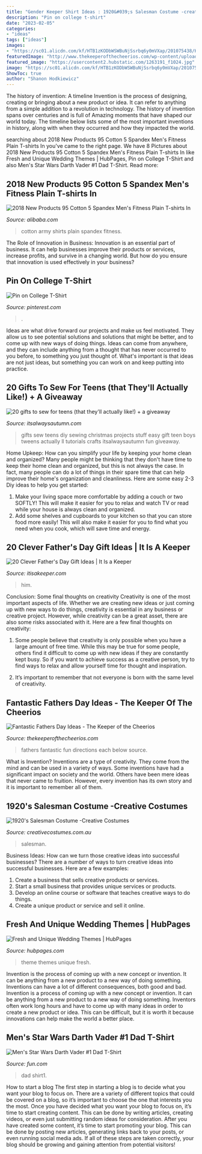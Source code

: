 ```yaml
---
title: "Gender Keeper Shirt Ideas : 1920&#039;s Salesman Costume -creative Costumes"
description: "Pin on college t-shirt"
date: "2023-02-05"
categories:
- "ideas"
tags: ["ideas"]
images:
- "https://sc01.alicdn.com/kf/HTB1zKODbWSWBuNjSsrbq6y0mVXap/201075438/HTB1zKODbWSWBuNjSsrbq6y0mVXap.jpg"
featuredImage: "http://www.thekeeperofthecheerios.com/wp-content/uploads/2017/05/FUN-FATHERS-DAY-IDEAS.jpg"
featured_image: "https://usercontent2.hubstatic.com/1263191_f1024.jpg"
image: "https://sc01.alicdn.com/kf/HTB1zKODbWSWBuNjSsrbq6y0mVXap/201075438/HTB1zKODbWSWBuNjSsrbq6y0mVXap.jpg"
ShowToc: true
author: "Shanon Hodkiewicz"
---
```



The history of invention: A timeline
Invention is the process of designing, creating or bringing about a new product or idea. It can refer to anything from a simple addition to a revolution in technology. The history of invention spans over centuries and is full of Amazing moments that have shaped our world today. 
The timeline below lists some of the most important inventions in history, along with when they occurred and how they impacted the world.

	

		
searching about 2018 New Products 95 Cotton 5 Spandex Men&#039;s Fitness Plain T-shirts In you've came to the right page. We have 8 Pictures about 2018 New Products 95 Cotton 5 Spandex Men&#039;s Fitness Plain T-shirts In like Fresh and Unique Wedding Themes | HubPages, Pin on College T-Shirt and also Men&#039;s Star Wars Darth Vader #1 Dad T-Shirt. Read more:
		
    
## 2018 New Products 95 Cotton 5 Spandex Men&#039;s Fitness Plain T-shirts In

<img loading=lazy src="https://sc01.alicdn.com/kf/HTB1zKODbWSWBuNjSsrbq6y0mVXap/201075438/HTB1zKODbWSWBuNjSsrbq6y0mVXap.jpg" onerror="this.onerror=null;this.src='https://tse4.mm.bing.net/th?id=OIP.h5wEeo84PmGnSoDSnM4PEgHaHa&amp;pid=15.1';" alt="2018 New Products 95 Cotton 5 Spandex Men&#039;s Fitness Plain T-shirts In">

_Source: alibaba.com_

>cotton army shirts plain spandex fitness. 

	

The Role of Innovation in Business:
Innovation is an essential part of business. It can help businesses improve their products or services, increase profits, and survive in a changing world. But how do you ensure that innovation is used effectively in your business?

    
## Pin On College T-Shirt

<img loading=lazy src="https://i.pinimg.com/736x/40/d2/83/40d2839e6b5dd9fd1f159bca64500b35.jpg" onerror="this.onerror=null;this.src='https://tse3.mm.bing.net/th?id=OIP.tKWzbVjFzr5F1OuGeI8usQHaJ3&amp;pid=15.1';" alt="Pin on College T-Shirt">

_Source: pinterest.com_

>. 

	

Ideas are what drive forward our projects and make us feel motivated. They allow us to see potential solutions and solutions that might be better, and to come up with new ways of doing things. Ideas can come from anywhere, and they can include anything from a thought that has never occurred to you before, to something you just thought of. What's important is that ideas are not just ideas, but something you can work on and keep putting into practice.

    
## 20 Gifts To Sew For Teens (that They&#039;ll Actually Like!) + A Giveaway

<img loading=lazy src="https://www.itsalwaysautumn.com/wp-content/uploads/2014/10/things-to-sew-for-teens-gifts-easy-fun-tutorials-christmas.jpg" onerror="this.onerror=null;this.src='https://tse3.mm.bing.net/th?id=OIP.goYhiF8KzC2C0MV5tsGbYAHaSD&amp;pid=15.1';" alt="20 gifts to sew for teens (that they&#039;ll actually like!) + a giveaway">

_Source: itsalwaysautumn.com_

>gifts sew teens diy sewing christmas projects stuff easy gift teen boys tweens actually ll tutorials crafts itsalwaysautumn fun giveaway. 

	

Home Upkeep: How can you simplify your life by keeping your home clean and organized?
Many people might be thinking that they don't have time to keep their home clean and organized, but this is not always the case. In fact, many people can do a lot of things in their spare time that can help improve their home's organization and cleanliness. Here are some easy 2-3 Diy ideas to help you get started: 
1. Make your living space more comfortable by adding a couch or two SOFTLY! This will make it easier for you to relax and watch TV or read while your house is always clean and organized. 
2. Add some shelves and cupboards to your kitchen so that you can store food more easily! This will also make it easier for you to find what you need when you cook, which will save time and energy. 

    
## 20 Clever Father&#039;s Day Gift Ideas | It Is A Keeper

<img loading=lazy src="https://www.itisakeeper.com/wp-content/uploads/2016/05/Show-dad-how-much-you-love-him-with-these-clever-Fathers-Day-gift-ideas-H.jpg" onerror="this.onerror=null;this.src='https://tse1.mm.bing.net/th?id=OIP.3vsmssMDIU5wDmqDDwpyiQHaMW&amp;pid=15.1';" alt="20 Clever Father&#039;s Day Gift Ideas | It Is a Keeper">

_Source: itisakeeper.com_

>him. 

	

Conclusion: Some final thoughts on creativity
Creativity is one of the most important aspects of life. Whether we are creating new ideas or just coming up with new ways to do things, creativity is essential in any business or creative project. However, while creativity can be a great asset, there are also some risks associated with it. Here are a few final thoughts on creativity: 
1. Some people believe that creativity is only possible when you have a large amount of free time. While this may be true for some people, others find it difficult to come up with new ideas if they are constantly kept busy. So if you want to achieve success as a creative person, try to find ways to relax and allow yourself time for thought and inspiration. 

2. It’s important to remember that not everyone is born with the same level of creativity.

    
## Fantastic Fathers Day Ideas - The Keeper Of The Cheerios

<img loading=lazy src="http://www.thekeeperofthecheerios.com/wp-content/uploads/2017/05/FUN-FATHERS-DAY-IDEAS.jpg" onerror="this.onerror=null;this.src='https://tse1.mm.bing.net/th?id=OIP.2bgShgnbWge5pep5o9EOUQHaI_&amp;pid=15.1';" alt="Fantastic Fathers Day Ideas - The Keeper of the Cheerios">

_Source: thekeeperofthecheerios.com_

>fathers fantastic fun directions each below source. 

	

What is Invention?
Inventions are a type of creativity. They come from the mind and can be used in a variety of ways. Some inventions have had a significant impact on society and the world. Others have been mere ideas that never came to fruition. However, every invention has its own story and it is important to remember all of them.

    
## 1920&#039;s Salesman Costume -Creative Costumes

<img loading=lazy src="https://www.creativecostumes.com.au/wp-content/uploads/2013/06/1920s-Salesman-Costume.jpg" onerror="this.onerror=null;this.src='https://tse4.mm.bing.net/th?id=OIP.MRwP18ArjK-0FyUVNVuNBQHaLd&amp;pid=15.1';" alt="1920&#039;s Salesman Costume -Creative Costumes">

_Source: creativecostumes.com.au_

>salesman. 

	

Business Ideas: How can we turn those creative ideas into successful businesses?
There are a number of ways to turn creative ideas into successful businesses. Here are a few examples: 
1. Create a business that sells creative products or services.
2. Start a small business that provides unique services or products.
3. Develop an online course or software that teaches creative ways to do things. 
4. Create a unique product or service and sell it online.

    
## Fresh And Unique Wedding Themes | HubPages

<img loading=lazy src="https://usercontent2.hubstatic.com/1263191_f1024.jpg" onerror="this.onerror=null;this.src='https://tse2.mm.bing.net/th?id=OIP.HR5ld8VsVyHzhmplEvsq9QHaLH&amp;pid=15.1';" alt="Fresh and Unique Wedding Themes | HubPages">

_Source: hubpages.com_

>theme themes unique fresh. 

	

Invention is the process of coming up with a new concept or invention. It can be anything from a new product to a new way of doing something. Inventions can have a lot of different consequences, both good and bad.
Invention is a process of coming up with a new concept or invention. It can be anything from a new product to a new way of doing something. Inventors often work long hours and have to come up with many ideas in order to create a new product or idea. This can be difficult, but it is worth it because innovations can help make the world a better place.

    
## Men&#039;s Star Wars Darth Vader #1 Dad T-Shirt

<img loading=lazy src="https://images.fun.com/products/26675/2-1-75976/darth-vader-1-dad-mens-t-shirt1.jpg" onerror="this.onerror=null;this.src='https://tse1.mm.bing.net/th?id=OIP.DNYRxT5adE3N9E1zZNesBgHaKl&amp;pid=15.1';" alt="Men&#039;s Star Wars Darth Vader #1 Dad T-Shirt">

_Source: fun.com_

>dad shirt1. 

	

How to start a blog
The first step in starting a blog is to decide what you want your blog to focus on. There are a variety of different topics that could be covered on a blog, so it’s important to choose the one that interests you the most. Once you have decided what you want your blog to focus on, it’s time to start creating content. This can be done by writing articles, creating videos, or even just submitting random ideas for consideration. After you have created some content, it’s time to start promoting your blog. This can be done by posting new articles, generating links back to your posts, or even running social media ads. If all of these steps are taken correctly, your blog should be growing and gaining attention from potential visitors!

